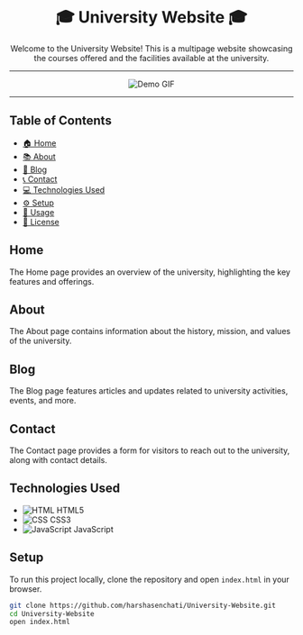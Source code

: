 <div align="center">
  <h1>🎓 University Website 🎓</h1>
  <p>Welcome to the University Website! This is a multipage website showcasing the courses offered and the facilities available at the university.</p>
</div>

---

<div align="center">
  <img src="https://github.com/harshasenchati/University-Website/blob/main/university-website-record.gif" alt="Demo GIF">
</div>

---

## Table of Contents

- [🏠 Home](#home)
- [📚 About](#about)
- [📰 Blog](#blog)
- [📞 Contact](#contact)
- [💻 Technologies Used](#technologies-used)
- [⚙️ Setup](#setup)
- [🚀 Usage](#usage)
- [📜 License](#license)

## Home

The Home page provides an overview of the university, highlighting the key features and offerings.

## About

The About page contains information about the history, mission, and values of the university.

## Blog

The Blog page features articles and updates related to university activities, events, and more.

## Contact

The Contact page provides a form for visitors to reach out to the university, along with contact details.

## Technologies Used

- ![HTML](https://img.icons8.com/color/48/000000/html-5.png)  HTML5
- ![CSS](https://img.icons8.com/color/48/000000/css3.png)     CSS3
- ![JavaScript](https://img.icons8.com/color/48/000000/javascript.png)  JavaScript

## Setup

To run this project locally, clone the repository and open `index.html` in your browser.

```bash
git clone https://github.com/harshasenchati/University-Website.git
cd University-Website
open index.html

